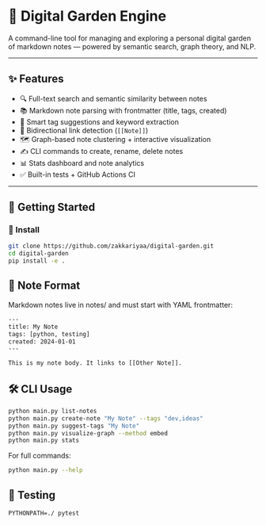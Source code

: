 # 🌱 Digital Garden Engine

A command-line tool for managing and exploring a personal digital garden of markdown notes — powered by semantic search, graph theory, and NLP.

---

## ✨ Features

- 🔍 Full-text search and semantic similarity between notes
- 📚 Markdown note parsing with frontmatter (title, tags, created)
- 🧠 Smart tag suggestions and keyword extraction
- 🔗 Bidirectional link detection (`[[Note]]`)
- 🗺 Graph-based note clustering + interactive visualization
- ✍️ CLI commands to create, rename, delete notes
- 📊 Stats dashboard and note analytics
- ✅ Built-in tests + GitHub Actions CI

---

## 🚀 Getting Started

### 🔧 Install

```bash
git clone https://github.com/zakkariyaa/digital-garden.git
cd digital-garden
pip install -e .
```


## 📁 Note Format
Markdown notes live in notes/ and must start with YAML frontmatter:

```bash
---
title: My Note
tags: [python, testing]
created: 2024-01-01
---

This is my note body. It links to [[Other Note]].
```

## 🛠 CLI Usage
```bash
python main.py list-notes
python main.py create-note "My Note" --tags "dev,ideas"
python main.py suggest-tags "My Note"
python main.py visualize-graph --method embed
python main.py stats
```

For full commands:
```bash
python main.py --help
```

## 🧪 Testing
```
PYTHONPATH=./ pytest
```
